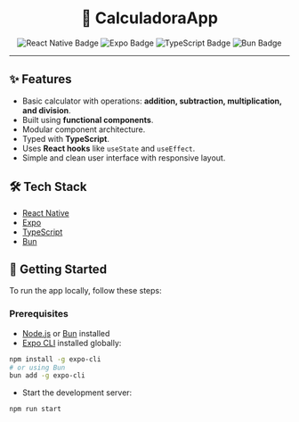 <div id="header" align="center">
  <h1>🧮 CalculadoraApp</h1>
  <div id="badges">
    <img src="https://img.shields.io/badge/React_Native-20232A?style=for-the-badge&logo=react&logoColor=61DAFB" alt="React Native Badge"/>
    <img src="https://img.shields.io/badge/Expo-000020?style=for-the-badge&logo=expo&logoColor=white" alt="Expo Badge"/>
    <img src="https://img.shields.io/badge/TypeScript-3178C6?style=for-the-badge&logo=typescript&logoColor=white" alt="TypeScript Badge"/>
    <img src="https://img.shields.io/badge/Bun-000000?style=for-the-badge&logo=bun&logoColor=white" alt="Bun Badge"/>
  </div>
</div>

---

## ✨ Features

- Basic calculator with operations: **addition, subtraction, multiplication, and division**.
- Built using **functional components**.
- Modular component architecture.
- Typed with **TypeScript**.
- Uses **React hooks** like `useState` and `useEffect`.
- Simple and clean user interface with responsive layout.

## 🛠️ Tech Stack

- [React Native](https://reactnative.dev/)
- [Expo](https://expo.dev/)
- [TypeScript](https://www.typescriptlang.org/)
- [Bun](https://bun.sh/)

## 🚀 Getting Started

To run the app locally, follow these steps:

### Prerequisites

- [Node.js](https://nodejs.org/) or [Bun](https://bun.sh/) installed
- [Expo CLI](https://docs.expo.dev/get-started/installation/) installed globally:

```bash
npm install -g expo-cli
# or using Bun
bun add -g expo-cli
```
- Start the development server:
```bash
npm run start
```

